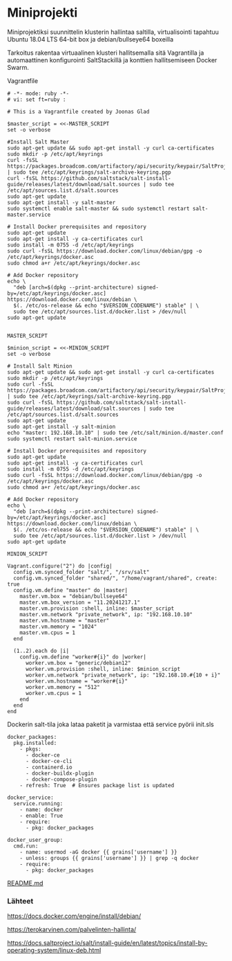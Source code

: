 # Miniprojekti
Miniprojektiksi suunnittelin klusterin hallintaa saltilla, virtualisointi tapahtuu Ubuntu 18.04 LTS 64-bit box ja debian/bullseye64 boxeilla

Tarkoitus rakentaa virtuaalinen klusteri hallitsemalla sitä Vagrantilla ja automaattinen konfigurointi SaltStackillä ja konttien hallitsemiseen Docker Swarm.

Vagrantfile
```
# -*- mode: ruby -*-
# vi: set ft=ruby :

# This is a Vagrantfile created by Joonas Glad

$master_script = <<-MASTER_SCRIPT
set -o verbose

#Install Salt Master
sudo apt-get update && sudo apt-get install -y curl ca-certificates
sudo mkdir -p /etc/apt/keyrings
curl -fsSL https://packages.broadcom.com/artifactory/api/security/keypair/SaltProjectKey/public | sudo tee /etc/apt/keyrings/salt-archive-keyring.pgp
curl -fsSL https://github.com/saltstack/salt-install-guide/releases/latest/download/salt.sources | sudo tee /etc/apt/sources.list.d/salt.sources
sudo apt-get update
sudo apt-get install -y salt-master
sudo systemctl enable salt-master && sudo systemctl restart salt-master.service

# Install Docker prerequisites and repository
sudo apt-get update
sudo apt-get install -y ca-certificates curl
sudo install -m 0755 -d /etc/apt/keyrings
sudo curl -fsSL https://download.docker.com/linux/debian/gpg -o /etc/apt/keyrings/docker.asc
sudo chmod a+r /etc/apt/keyrings/docker.asc

# Add Docker repository
echo \
  "deb [arch=$(dpkg --print-architecture) signed-by=/etc/apt/keyrings/docker.asc] https://download.docker.com/linux/debian \
  $(. /etc/os-release && echo "$VERSION_CODENAME") stable" | \
  sudo tee /etc/apt/sources.list.d/docker.list > /dev/null
sudo apt-get update


MASTER_SCRIPT

$minion_script = <<-MINION_SCRIPT
set -o verbose

# Install Salt Minion
sudo apt-get update && sudo apt-get install -y curl ca-certificates
sudo mkdir -p /etc/apt/keyrings
sudo curl -fsSL https://packages.broadcom.com/artifactory/api/security/keypair/SaltProjectKey/public | sudo tee /etc/apt/keyrings/salt-archive-keyring.pgp
sudo curl -fsSL https://github.com/saltstack/salt-install-guide/releases/latest/download/salt.sources | sudo tee /etc/apt/sources.list.d/salt.sources
sudo apt-get update
sudo apt-get install -y salt-minion
echo "master: 192.168.10.10" | sudo tee /etc/salt/minion.d/master.conf
sudo systemctl restart salt-minion.service

# Install Docker prerequisites and repository
sudo apt-get update
sudo apt-get install -y ca-certificates curl
sudo install -m 0755 -d /etc/apt/keyrings
sudo curl -fsSL https://download.docker.com/linux/debian/gpg -o /etc/apt/keyrings/docker.asc
sudo chmod a+r /etc/apt/keyrings/docker.asc

# Add Docker repository
echo \
  "deb [arch=$(dpkg --print-architecture) signed-by=/etc/apt/keyrings/docker.asc] https://download.docker.com/linux/debian \
  $(. /etc/os-release && echo "$VERSION_CODENAME") stable" | \
  sudo tee /etc/apt/sources.list.d/docker.list > /dev/null
sudo apt-get update

MINION_SCRIPT

Vagrant.configure("2") do |config|
  config.vm.synced_folder "salt/", "/srv/salt"
  config.vm.synced_folder "shared/", "/home/vagrant/shared", create: true
  config.vm.define "master" do |master|
    master.vm.box = "debian/bullseye64"
    master.vm.box_version = "11.20241217.1"
    master.vm.provision :shell, inline: $master_script
    master.vm.network "private_network", ip: "192.168.10.10"
    master.vm.hostname = "master"
    master.vm.memory = "1024"
    master.vm.cpus = 1
  end
  
  (1..2).each do |i|
    config.vm.define "worker#{i}" do |worker|
      worker.vm.box = "generic/debian12"
      worker.vm.provision :shell, inline: $minion_script
      worker.vm.network "private_network", ip: "192.168.10.#{10 + i}"
      worker.vm.hostname = "worker#{i}"
      worker.vm.memory = "512"
      worker.vm.cpus = 1
    end
  end
end
```
Dockerin salt-tila joka lataa paketit ja varmistaa että service pyörii
init.sls
```
docker_packages:
  pkg.installed:
    - pkgs:
      - docker-ce
      - docker-ce-cli
      - containerd.io
      - docker-buildx-plugin
      - docker-compose-plugin
    - refresh: True  # Ensures package list is updated

docker_service:
  service.running:
    - name: docker
    - enable: True
    - require:
      - pkg: docker_packages

docker_user_group:
  cmd.run:
    - name: usermod -aG docker {{ grains['username'] }}
    - unless: groups {{ grains['username'] }} | grep -q docker
    - require:
      - pkg: docker_packages
```

[README.md](https://github.com/jndg/docker-cluster-automation)


### Lähteet

https://docs.docker.com/engine/install/debian/

https://terokarvinen.com/palvelinten-hallinta/

https://docs.saltproject.io/salt/install-guide/en/latest/topics/install-by-operating-system/linux-deb.html
